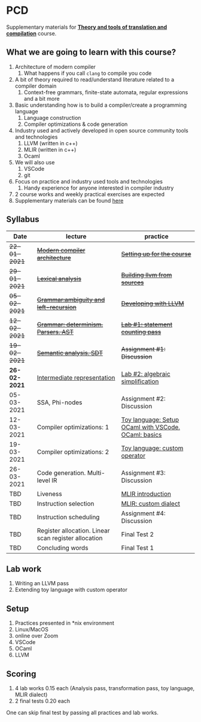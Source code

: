 # PCD

Supplementary materials for [**Theory and tools of translation and compilation**](https://www.hse.ru/edu/courses/339578065) course.

## What we are going to learn with this course?

1. Architecture of modern compiler
    1. What happens if you call `clang` to compile you code
1. A bit of theory required to read/understand literature related to a compiler domain
    1. Context-free grammars, finite-state automata, regular expressions and a bit more
1. Basic understanding how is to build a compiler/create a programming language
    1. Language construction
    1. Compiler optimizations & code generation
1. Industry used and actively developed in open source community tools and technologies
    1. LLVM (written in c++)
    1. MLIR (written in c++)
    1. Ocaml
1. We will also use
    1. VSCode
    1. git
1. Focus on practice and industry used tools and technologies
    1. Handy experience for anyone interested in compiler industry
1. 2 course works and weekly practical exercises are expected
1. Supplementary materials can be found [here](links.md)

## Syllabus

| Date         | lecture                                                                        | practice                                                         |
| ------------ | ------------------------------------------------------------------------------ | ---------------------------------------------------------------- |
|~~22-01-2021~~| [~~Modern compiler architecture~~](lectures/0-modern-compiler-architecture.md) | [~~Setting up for the course~~](practices/p0/assignment.md)      |
|~~29-01-2021~~| [~~Lexical analysis~~](lectures/1-lexical-analysis.md)                         | [~~Building llvm from sources~~](practices/p1/assignment.md)     |
|~~05-02-2021~~| [~~Grammar:ambiguity and left-recursion~~](lectures/2-grammar.md)              | [~~Developing with LLVM~~](practices/p2/assignment.md)           |
|~~12-02-2021~~| [~~Grammar: determinism. Parsers. AST~~](lectures/3-parser_taxonomy.md)        | [~~Lab #1: statement counting pass~~](practices/p3/assignment.md)|
|~~19-02-2021~~| [~~Semantic analysis. SDT~~](lectures/4-semantic.md)                           | ~~Assignment #1: Discussion~~                                    |
|**26-02-2021**| [Intermediate representation](lectures/5-ir.md)                                | [Lab #2: algebraic simplification](practices/p4/assignment.md)   |
|  05-03-2021  | SSA, Phi-nodes                                                                 | Assignment #2: Discussion                                    |
|  12-03-2021  | Compiler optimizations: 1                                                      | [Toy language: Setup OCaml with VSCode. OCaml: basics]() |
|  19-03-2021  | Compiler optimizations: 2                                                      | [Toy language: custom operator]() |
|  26-03-2021  | Code generation. Multi-level IR                                                | Assignment #3: Discussion                                    |
|  TBD  | Liveness                                                                       | [MLIR introduction]() |
|  TBD  | Instruction selection                                                          | [MLIR: custom dialect]() |
|  TBD  | Instruction scheduling                                                         | Assignment #4: Discussion                                    |
|  TBD  | Register allocation. Linear scan register allocation                           | Final Test 2                                                 |
|  TBD  | Concluding words                                                               | Final Test 1                                                 |

## Lab work

1. Writing an LLVM pass
1. Extending toy language with custom operator

## Setup

1. Practices presented in \*nix environment
1. Linux/MacOS
1. online over Zoom
1. VSCode
1. OCaml
1. LLVM

## Scoring

1. 4 lab works 0.15 each (Analysis pass, transformation pass, toy language, MLIR dialect)
1. 2 final tests 0.20 each

One can skip final test by passing all practices and lab works.
